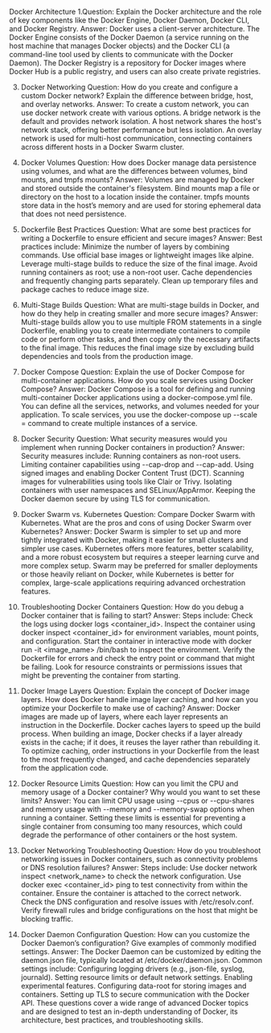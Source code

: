  Docker Architecture
1.Question: Explain the Docker architecture and the role of key components like the Docker Engine, Docker Daemon, Docker CLI, and Docker Registry.
Answer: Docker uses a client-server architecture. The Docker Engine consists of the Docker Daemon (a service running on the host machine that manages Docker objects) and the Docker CLI (a command-line tool used by clients to communicate with the Docker Daemon). The Docker Registry is a repository for Docker images where Docker Hub is a public registry, and users can also create private registries.

3. Docker Networking
Question: How do you create and configure a custom Docker network? Explain the difference between bridge, host, and overlay networks.
Answer: To create a custom network, you can use docker network create with various options. A bridge network is the default and provides network isolation. A host network shares the host's network stack, offering better performance but less isolation. An overlay network is used for multi-host communication, connecting containers across different hosts in a Docker Swarm cluster.

5. Docker Volumes
Question: How does Docker manage data persistence using volumes, and what are the differences between volumes, bind mounts, and tmpfs mounts?
Answer: Volumes are managed by Docker and stored outside the container's filesystem. Bind mounts map a file or directory on the host to a location inside the container. tmpfs mounts store data in the host’s memory and are used for storing ephemeral data that does not need persistence.

7. Dockerfile Best Practices
Question: What are some best practices for writing a Dockerfile to ensure efficient and secure images?
Answer: Best practices include:
Minimize the number of layers by combining commands.
Use official base images or lightweight images like alpine.
Leverage multi-stage builds to reduce the size of the final image.
Avoid running containers as root; use a non-root user.
Cache dependencies and frequently changing parts separately.
Clean up temporary files and package caches to reduce image size.

9. Multi-Stage Builds
Question: What are multi-stage builds in Docker, and how do they help in creating smaller and more secure images?
Answer: Multi-stage builds allow you to use multiple FROM statements in a single Dockerfile, enabling you to create intermediate containers to compile code or perform other tasks, and then copy only the necessary artifacts to the final image. This reduces the final image size by excluding build dependencies and tools from the production image.

11. Docker Compose
Question: Explain the use of Docker Compose for multi-container applications. How do you scale services using Docker Compose?
Answer: Docker Compose is a tool for defining and running multi-container Docker applications using a docker-compose.yml file. You can define all the services, networks, and volumes needed for your application. To scale services, you use the docker-compose up --scale <service>=<replicas> command to create multiple instances of a service.

13. Docker Security
Question: What security measures would you implement when running Docker containers in production?
Answer: Security measures include:
Running containers as non-root users.
Limiting container capabilities using --cap-drop and --cap-add.
Using signed images and enabling Docker Content Trust (DCT).
Scanning images for vulnerabilities using tools like Clair or Trivy.
Isolating containers with user namespaces and SELinux/AppArmor.
Keeping the Docker daemon secure by using TLS for communication.

15. Docker Swarm vs. Kubernetes
Question: Compare Docker Swarm with Kubernetes. What are the pros and cons of using Docker Swarm over Kubernetes?
Answer: Docker Swarm is simpler to set up and more tightly integrated with Docker, making it easier for small clusters and simpler use cases. Kubernetes offers more features, better scalability, and a more robust ecosystem but requires a steeper learning curve and more complex setup. Swarm may be preferred for smaller deployments or those heavily reliant on Docker, while Kubernetes is better for complex, large-scale applications requiring advanced orchestration features.

17. Troubleshooting Docker Containers
Question: How do you debug a Docker container that is failing to start?
Answer: Steps include:
Check the logs using docker logs <container_id>.
Inspect the container using docker inspect <container_id> for environment variables, mount points, and configuration.
Start the container in interactive mode with docker run -it <image_name> /bin/bash to inspect the environment.
Verify the Dockerfile for errors and check the entry point or command that might be failing.
Look for resource constraints or permissions issues that might be preventing the container from starting.

19. Docker Image Layers
Question: Explain the concept of Docker image layers. How does Docker handle image layer caching, and how can you optimize your Dockerfile to make use of caching?
Answer: Docker images are made up of layers, where each layer represents an instruction in the Dockerfile. Docker caches layers to speed up the build process. When building an image, Docker checks if a layer already exists in the cache; if it does, it reuses the layer rather than rebuilding it. To optimize caching, order instructions in your Dockerfile from the least to the most frequently changed, and cache dependencies separately from the application code.

21. Docker Resource Limits
Question: How can you limit the CPU and memory usage of a Docker container? Why would you want to set these limits?
Answer: You can limit CPU usage using --cpus or --cpu-shares and memory usage with --memory and --memory-swap options when running a container. Setting these limits is essential for preventing a single container from consuming too many resources, which could degrade the performance of other containers or the host system.

23. Docker Networking Troubleshooting
Question: How do you troubleshoot networking issues in Docker containers, such as connectivity problems or DNS resolution failures?
Answer: Steps include:
Use docker network inspect <network_name> to check the network configuration.
Use docker exec <container_id> ping <target> to test connectivity from within the container.
Ensure the container is attached to the correct network.
Check the DNS configuration and resolve issues with /etc/resolv.conf.
Verify firewall rules and bridge configurations on the host that might be blocking traffic.

25. Docker Daemon Configuration
Question: How can you customize the Docker Daemon’s configuration? Give examples of commonly modified settings.
Answer: The Docker Daemon can be customized by editing the daemon.json file, typically located at /etc/docker/daemon.json. Common settings include:
Configuring logging drivers (e.g., json-file, syslog, journald).
Setting resource limits or default network settings.
Enabling experimental features.
Configuring data-root for storing images and containers.
Setting up TLS to secure communication with the Docker API.
These questions cover a wide range of advanced Docker topics and are designed to test an in-depth understanding of Docker, its architecture, best practices, and troubleshooting skills.
